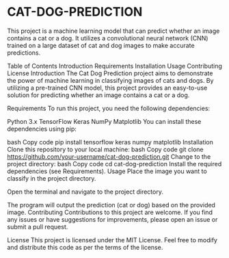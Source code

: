 # CAT-DOG-PREDICTION
This project is a machine learning model that can predict whether an image contains a cat or a dog. It utilizes a convolutional neural network (CNN) trained on a large dataset of cat and dog images to make accurate predictions.

Table of Contents
Introduction
Requirements
Installation
Usage
Contributing
License
Introduction
The Cat Dog Prediction project aims to demonstrate the power of machine learning in classifying images of cats and dogs. By utilizing a pre-trained CNN model, this project provides an easy-to-use solution for predicting whether an image contains a cat or a dog.

Requirements
To run this project, you need the following dependencies:

Python 3.x
TensorFlow
Keras
NumPy
Matplotlib
You can install these dependencies using pip:

bash
Copy code
pip install tensorflow keras numpy matplotlib
Installation
Clone this repository to your local machine:
bash
Copy code
git clone https://github.com/your-username/cat-dog-prediction.git
Change to the project directory:
bash
Copy code
cd cat-dog-prediction
Install the required dependencies (see Requirements).
Usage
Place the image you want to classify in the project directory.

Open the terminal and navigate to the project directory.

The program will output the prediction (cat or dog) based on the provided image.
Contributing
Contributions to this project are welcome. If you find any issues or have suggestions for improvements, please open an issue or submit a pull request.

License
This project is licensed under the MIT License. Feel free to modify and distribute this code as per the terms of the license.




